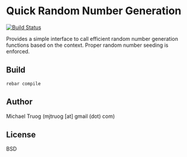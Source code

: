 Quick Random Number Generation
==============================

[![Build Status](https://secure.travis-ci.org/okeuday/quickrand.png?branch=master)](http://travis-ci.org/okeuday/quickrand)

Provides a simple interface to call efficient random number generation
functions based on the context.  Proper random number seeding is enforced.

Build
-----

    rebar compile

Author
------

Michael Truog (mjtruog [at] gmail (dot) com)

License
-------

BSD

